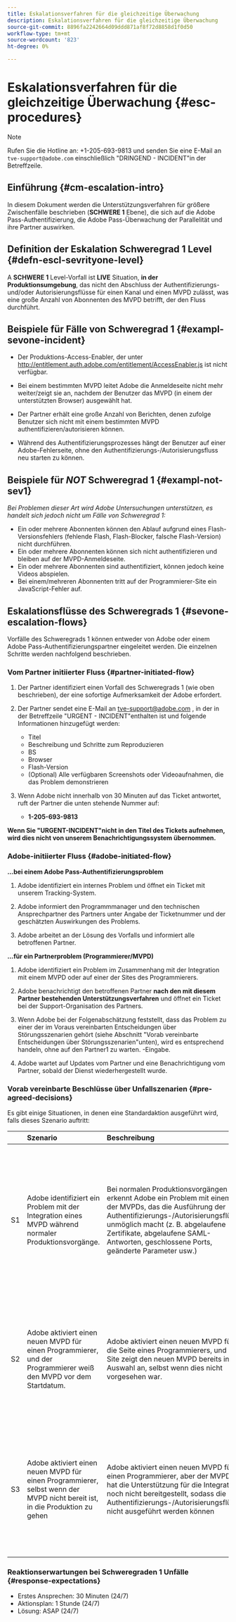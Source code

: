 ```yaml
---
title: Eskalationsverfahren für die gleichzeitige Überwachung
description: Eskalationsverfahren für die gleichzeitige Überwachung
source-git-commit: 8896fa2242664d09ddd871af8f72d8858d1f0d50
workflow-type: tm+mt
source-wordcount: '823'
ht-degree: 0%

---
```



# Eskalationsverfahren für die gleichzeitige Überwachung {#esc-procedures}

>[!NOTE]
>
>Rufen Sie die Hotline an: +1-205-693-9813 und senden Sie eine E-Mail an `tve-support@adobe.com` einschließlich &quot;DRINGEND - INCIDENT&quot;in der Betreffzeile.


## Einführung {#cm-escalation-intro}

In diesem Dokument werden die Unterstützungsverfahren für größere Zwischenfälle beschrieben (**SCHWERE 1** Ebene), die sich auf die Adobe Pass-Authentifizierung, die Adobe Pass-Überwachung der Parallelität und ihre Partner auswirken.

## Definition der Eskalation Schweregrad 1 Level {#defn-escl-sevrityone-level}

A **SCHWERE 1** Level-Vorfall ist **LIVE** Situation, **in der Produktionsumgebung**, das nicht den Abschluss der Authentifizierungs- und/oder Autorisierungsflüsse für einen Kanal und einen MVPD zulässt, was eine große Anzahl von Abonnenten des MVPD betrifft, der den Fluss durchführt.

## Beispiele für Fälle von Schweregrad 1 {#exampl-sevone-incident}

* Der Produktions-Access-Enabler, der unter <http://entitlement.auth.adobe.com/entitlement/AccessEnabler.js> ist nicht verfügbar.

* Bei einem bestimmten MVPD leitet Adobe die Anmeldeseite nicht mehr weiter/zeigt sie an, nachdem der Benutzer das MVPD (in einem der unterstützten Browser) ausgewählt hat.

* Der Partner erhält eine große Anzahl von Berichten, denen zufolge Benutzer sich nicht mit einem bestimmten MVPD authentifizieren/autorisieren können.

* Während des Authentifizierungsprozesses hängt der Benutzer auf einer Adobe-Fehlerseite, ohne den Authentifizierungs-/Autorisierungsfluss neu starten zu können.


## Beispiele für *NOT* Schweregrad 1 {#exampl-not-sev1}

*Bei Problemen dieser Art wird Adobe Untersuchungen unterstützen, es handelt sich jedoch nicht um Fälle von Schweregrad 1:*

* Ein oder mehrere Abonnenten können den Ablauf aufgrund eines Flash-Versionsfehlers (fehlende Flash, Flash-Blocker, falsche Flash-Version) nicht durchführen.
* Ein oder mehrere Abonnenten können sich nicht authentifizieren und bleiben auf der MVPD-Anmeldeseite.
* Ein oder mehrere Abonnenten sind authentifiziert, können jedoch keine Videos abspielen.
* Bei einem/mehreren Abonnenten tritt auf der Programmierer-Site ein JavaScript-Fehler auf.

## Eskalationsflüsse des Schweregrads 1 {#sevone-escalation-flows}

Vorfälle des Schweregrads 1 können entweder von Adobe oder einem Adobe Pass-Authentifizierungspartner eingeleitet werden. Die einzelnen Schritte werden nachfolgend beschrieben.

### Vom Partner initiierter Fluss {#partner-initiated-flow}

1. Der Partner identifiziert einen Vorfall des Schweregrads 1 (wie oben beschrieben), der eine sofortige Aufmerksamkeit der Adobe erfordert.

1. Der Partner sendet eine E-Mail an tve-support@adobe.com , in der in der Betreffzeile &quot;URGENT - INCIDENT&quot;enthalten ist und folgende Informationen hinzugefügt werden:

   * Titel
   * Beschreibung und Schritte zum Reproduzieren
   * BS
   * Browser
   * Flash-Version
   * (Optional) Alle verfügbaren Screenshots oder Videoaufnahmen, die das Problem demonstrieren

1. Wenn Adobe nicht innerhalb von 30 Minuten auf das Ticket antwortet, ruft der Partner die unten stehende Nummer auf:

   * **1-205-693-9813**


**Wenn Sie &quot;URGENT-INCIDENT&quot;nicht in den Titel des Tickets aufnehmen, wird dies nicht von unserem Benachrichtigungssystem übernommen.**

### Adobe-initiierter Fluss {#adobe-initiated-flow}

**...bei einem Adobe Pass-Authentifizierungsproblem**

1. Adobe identifiziert ein internes Problem und öffnet ein Ticket mit unserem Tracking-System.

1. Adobe informiert den Programmmanager und den technischen Ansprechpartner des Partners unter Angabe der Ticketnummer und der geschätzten Auswirkungen des Problems.

1. Adobe arbeitet an der Lösung des Vorfalls und informiert alle betroffenen Partner.


**...für ein Partnerproblem (Programmierer/MVPD)**

1. Adobe identifiziert ein Problem im Zusammenhang mit der Integration mit einem MVPD oder auf einer der Sites des Programmierers.

1. Adobe benachrichtigt den betroffenen Partner **nach den mit diesem Partner bestehenden Unterstützungsverfahren** und öffnet ein Ticket bei der Support-Organisation des Partners.

1. Wenn Adobe bei der Folgenabschätzung feststellt, dass das Problem zu einer der im Voraus vereinbarten Entscheidungen über Störungsszenarien gehört (siehe Abschnitt &quot;Vorab vereinbarte Entscheidungen über Störungsszenarien&quot;unten), wird es entsprechend handeln, ohne auf den Partner1 zu warten. -Eingabe.

1. Adobe wartet auf Updates vom Partner und eine Benachrichtigung vom Partner, sobald der Dienst wiederhergestellt wurde.

### Vorab vereinbarte Beschlüsse über Unfallszenarien {#pre-agreed-decisions}

Es gibt einige Situationen, in denen eine Standardaktion ausgeführt wird, falls dieses Szenario auftritt:

|    | Szenario | Beschreibung | Aktionen |
|:---:|:---|:---|:---|
| S1 | Adobe identifiziert ein Problem mit der Integration eines MVPD während normaler Produktionsvorgänge. | Bei normalen Produktionsvorgängen erkennt Adobe ein Problem mit einem der MVPDs, das die Ausführung der Authentifizierungs-/Autorisierungsflüsse unmöglich macht (z. B. abgelaufene Zertifikate, abgelaufene SAML-Antworten, geschlossene Ports, geänderte Parameter usw.) | Adobe benachrichtigt die betroffenen MVPD- und Programmierer. Adobe deaktiviert diesen MVPD für alle betroffenen Programmierer. Adobe öffnet ein Ticket mit dem MVPD nach dem vereinbarten Supportverfahren mit diesem MVPD |
| S2 | Adobe aktiviert einen neuen MVPD für einen Programmierer, und der Programmierer weiß den MVPD vor dem Startdatum. | Adobe aktiviert einen neuen MVPD für die Seite eines Programmierers, und die Site zeigt den neuen MVPD bereits in der Auswahl an, selbst wenn dies nicht vorgesehen war. | Adobe wird den Programmierer vor dem geplanten Datum über das neue MVPD in der Auswahl informieren. Programmierer ergreifen Maßnahmen, um sie bei Bedarf aus der Auswahl zu entfernen. |
| S3 | Adobe aktiviert einen neuen MVPD für einen Programmierer, selbst wenn der MVPD nicht bereit ist, in die Produktion zu gehen | Adobe aktiviert einen neuen MVPD für einen Programmierer, aber der MVPD hat die Unterstützung für die Integration noch nicht bereitgestellt, sodass die Authentifizierungs-/Autorisierungsflüsse nicht ausgeführt werden können | Adobe wird die Bereitstellung nur durchführen, wenn der Programmierer dies verlangt. Der Programmierer ist dafür verantwortlich, die Whitelist des MVPD zu gewährleisten, sobald alle Tests durchgeführt wurden. |

### Reaktionserwartungen bei Schweregraden 1 Unfälle {#response-expectations}

* Erstes Ansprechen: 30 Minuten (24/7)
* Aktionsplan: 1 Stunde (24/7)
* Lösung: ASAP (24/7)
